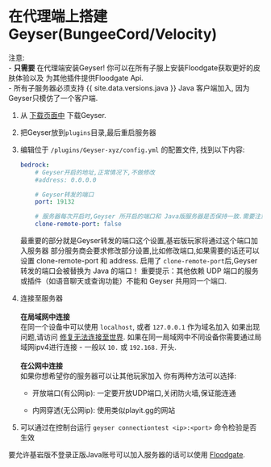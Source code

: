 
# 在代理端上搭建Geyser(BungeeCord/Velocity)

<div class="alert alert-info" role="alert">
    注意: <br>
    - <b>只需要</b> 在代理端安装Geyser! 你可以在所有子服上安装Floodgate获取更好的皮肤体验以及 
        为其他插件提供Floodgate Api. <br>
    - 所有子服务器必须支持 {{ site.data.versions.java }} Java 客户端加入, 因为Geyser只模仿了一个客户端.  
</div>

1. 从 [下载页面中](https://geysermc.org/download) 下载Geyser.
2. 把Geyser放到`plugins`目录,最后重启服务器
3. 编辑位于 `/plugins/Geyser-xyz/config.yml` 的配置文件, 找到以下内容:

    ```yaml
    bedrock: 
        # Geyser开启的地址,正常情况下,不做修改
        #address: 0.0.0.0

        # Geyser转发的端口
        port: 19132

        # 服务器每次开启时,Geyser 所开启的端口和 Java版服务器是否保持一致.需要注意的是,Geyser独立版无法使用此选项
        clone-remote-port: false
    ``` 
   最重要的部分就是Geyser转发的端口这个设置,基岩版玩家将通过这个端口加入服务器
   部分服务商会要求修改部分设置,比如修改端口,如果需要的话还可以设置 clone-remote-port 和 address.
   启用了 `clone-remote-port`后,Geyser转发的端口会被替换为 Java 的端口！
   重要提示：其他依赖 UDP 端口的服务或插件（如语音聊天或查询功能）不能和 Geyser 共用同一个端口.

4. 连接至服务器
   <br> <br>
   **在局域网中连接** <br>
   在同一个设备中可以使用 `localhost`, 或者 `127.0.0.1` 作为域名加入
   如果出现问题,请访问 [修复无法连接至世界](/geyser/fixing-unable-to-connect-to-world/#Using-Geyser-on-the-same-computer).
   如果在同一局域网中不同设备你需要通过局域网ipv4进行连接 - 一般以 `10.` 或 `192.168.` 开头.
   <br> <br>
   **在公网中连接**<br>
   如果你想希望你的服务器可以让其他玩家加入
   你有两种方法可以选择: <br>

    - 开放端口(有公网ip): 一定要开放UDP端口,关闭防火墙,保证能连通

    - 内网穿透(无公网ip): 使用类似playit.gg的网站

5. 可以通过在控制台运行 `geyser connectiontest <ip>:<port>` 命令检验是否生效

<div class="alert alert-info" role="alert">
   要允许基岩版不登录正版Java账号可以加入服务器的话可以使用 <a href="/floodgate/setup/">Floodgate</a>.
</div>